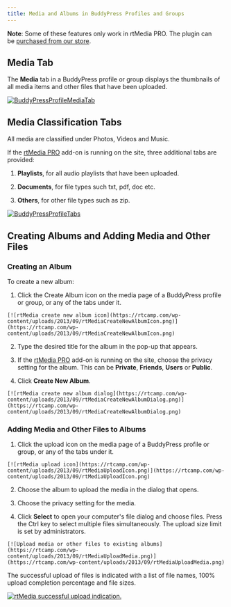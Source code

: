 ```yaml
---
title: Media and Albums in BuddyPress Profiles and Groups
---
```


**Note**: Some of these features only work in rtMedia PRO. The plugin can be [purchased from our store](https://rtcamp.com/store/rtmedia-pro/).



## Media Tab


The **Media** tab in a BuddyPress profile or group displays the thumbnails of all media items and other files that have been uploaded.

[![BuddyPressProfileMediaTab](https://rtcamp.com/wp-content/uploads/2013/09/BuddyPressProfileMediaTab.png)](https://rtcamp.com/wp-content/uploads/2013/09/BuddyPressProfileMediaTab.png)


## Media Classification Tabs


All media are classified under Photos, Videos and Music.

If the [rtMedia PRO](https://rtcamp.com/store/rtmedia-pro/) add-on is running on the site, three additional tabs are provided:


  1. **Playlists**, for all audio playlists that have been uploaded.

	
  2. **Documents**, for file types such txt, pdf, doc etc.

	
  3. **Others**, for other file types such as zip.
  
[![BuddyPressProfileTabs](https://rtcamp.com/wp-content/uploads/2013/09/BuddyPressProfileTabs.png)](https://rtcamp.com/wp-content/uploads/2013/09/BuddyPressProfileTabs.png)

## Creating Albums and Adding Media and Other Files

### Creating an Album


To create a new album:

  1. Click the Create Album icon on the media page of a BuddyPress profile or group, or any of the tabs under it.
  
    [![rtMedia create new album icon](https://rtcamp.com/wp-content/uploads/2013/09/rtMediaCreateNewAlbumIcon.png)](https://rtcamp.com/wp-content/uploads/2013/09/rtMediaCreateNewAlbumIcon.png)

	
  2. Type the desired title for the album in the pop-up that appears.

	
  3. If the [rtMedia PRO](https://rtcamp.com/store/rtmedia-pro/) add-on is running on the site, choose the privacy setting for the album. This can be **Private**, **Friends**, **Users** or **Public**.

	
  4. Click **Create New Album**.
  
    [![rtMedia create new album dialog](https://rtcamp.com/wp-content/uploads/2013/09/rtMediaCreateNewAlbumDialog.png)](https://rtcamp.com/wp-content/uploads/2013/09/rtMediaCreateNewAlbumDialog.png)

### Adding Media and Other Files to Albums

  1. Click the upload icon on the media page of a BuddyPress profile or group, or any of the tabs under it.
  
    [![rtMedia upload icon](https://rtcamp.com/wp-content/uploads/2013/09/rtMediaUploadIcon.png)](https://rtcamp.com/wp-content/uploads/2013/09/rtMediaUploadIcon.png)

	
  2. Choose the album to upload the media in the dialog that opens.

	
  3. Choose the privacy setting for the media.

	
  4. Click **Select** to open your computer's file dialog and choose files. Press the Ctrl key to select multiple files simultaneously. The upload size limit is set by administrators.
  
    [![Upload media or other files to existing albums](https://rtcamp.com/wp-content/uploads/2013/09/rtMediaUploadMedia.png)](https://rtcamp.com/wp-content/uploads/2013/09/rtMediaUploadMedia.png)
    
The successful upload of files is indicated with a list of file names, 100% upload completion percentage and file sizes.

[![rtMedia successful upload indication.](https://rtcamp.com/wp-content/uploads/2013/09/SuccessfulUploadIndication.png)](https://rtcamp.com/wp-content/uploads/2013/09/SuccessfulUploadIndication.png)



